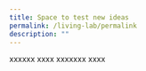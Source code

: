 ```yaml
---
title: Space to test new ideas
permalink: /living-lab/permalink
description: ""
---
```

xxxxxx xxxx xxxxxxx xxxx
